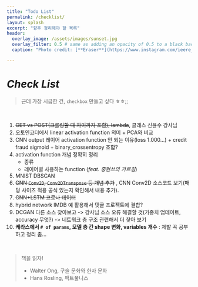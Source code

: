 ```yaml
---
title: "Todo List"
permalink: /checklist/
layout: splash
excerpt: "향후 정리해야 할 목록"
header:
  overlay_image: /assets/images/sunset.jpg
  overlay_filter: 0.5 # same as adding an opacity of 0.5 to a black background
  caption: "Photo credit: [**Eraser**](https://www.instagram.com/ieere_123/)"

---
```






# _Check List_



> 근데 가장 시급한 건, `checkbox` 만들고 싶다 ㅎㅎ;; 

 <br>

1. ~~GET vs POST(크롤링할 때 차이까지 포함), lambda~~, 클래스 신윤수 강사님
2. 오토인코더에서 linear activation function 의미 + PCA와 비교
3. CNN output 레이어 activation function 안 되는 이유(loss 1.000...) + credit fraud sigmoid + binary_crossentropy 조합?
4. activation function 개념 정확히 정리
   * 종류
   * 레이어별 사용하는 function (*feat. 중헌쓰의 가르침*)
5. MNIST DBSCAN
6. ~~CNN `Conv2D`, `Conv2DTranspose` 등 개념 추가~~ , CNN Conv2D 소스코드 보기(패딩 사이즈 적용 공식 있는지 확인해서 내용 추가).
7. ~~CNN+LSTM 코로나 데이터~~ 
8. hybrid network IMDB 예 활용해서 댓글 프로젝트에 결합?
9. DCGAN 다른 소스 찾아보고 -> 강사님 소스 오류 해결할 것(가중치 업데이트, accuracy 무엇?) -> 네트워크 층 구조 관련해서 더 찾아 보기
10. **케라스에서 `# of params`, 모델 층 간 shape 변화, variables 개수** : 제발 꼭 공부하고 정리 좀…



<br>

> 책을 읽자!
>
>   - Walter Ong, 구술 문화와 한자 문화
>   - Hans Rosling, 팩트풀니스